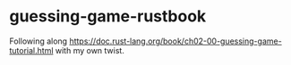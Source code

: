 # guessing-game-rustbook

Following along https://doc.rust-lang.org/book/ch02-00-guessing-game-tutorial.html with my own twist.
